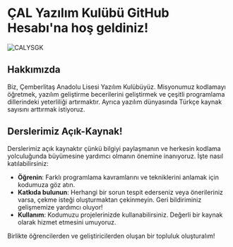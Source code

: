 # ÇAL Yazılım Kulübü GitHub Hesabı'na hoş geldiniz!
![CALYSGK](https://github.com/CALYSGK/general-repository/blob/main/images/calysgk_general.png)
## Hakkımızda

Biz, Çemberlitaş Anadolu Lisesi Yazılım Kulübüyüz. Misyonumuz kodlamayı öğretmek, yazılım geliştirme becerilerini geliştirmek ve çeşitli programlama dillerindeki yeterliliği artırmaktır. Ayrıca yazılım dünyasında Türkçe kaynak sayısını arttırmak istiyoruz.

## Derslerimiz Açık-Kaynak!

Derslerimiz açık kaynaktır çünkü bilgiyi paylaşmanın ve herkesin kodlama yolculuğunda büyümesine yardımcı olmanın önemine inanıyoruz. İşte nasıl katılabilirsiniz:

- **Öğrenin**: Farklı programlama kavramlarını ve tekniklerini anlamak için kodumuza göz atın.
- **Katkıda bulunun**: Herhangi bir sorun tespit ederseniz veya önerileriniz varsa, çekme isteği oluşturmaktan çekinmeyin. Geri bildiriminiz gelişmemize yardımcı oluyor!
- **Kullanım**: Kodumuzu projelerinizde kullanabilirsiniz. Değerli bir kaynak olarak hizmet etmesini umuyoruz.

Birlikte öğrencilerden ve geliştiricilerden oluşan bir topluluk oluşturalım!
